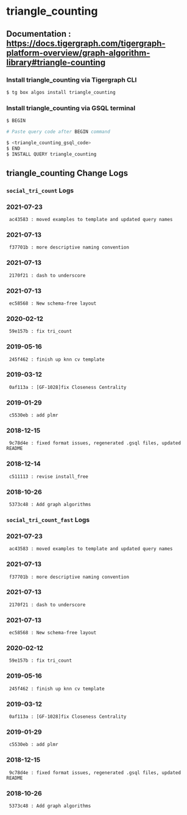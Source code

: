 # triangle_counting
## Documentation : https://docs.tigergraph.com/tigergraph-platform-overview/graph-algorithm-library#triangle-counting
### Install triangle_counting via Tigergraph CLI
```bash
$ tg box algos install triangle_counting
```
### Install triangle_counting via GSQL terminal
```bash
$ BEGIN 

# Paste query code after BEGIN command

$ <triangle_counting_gsql_code>
$ END 
$ INSTALL QUERY triangle_counting
```
## triangle_counting Change Logs

### `social_tri_count` Logs
### 2021-07-23 
	 ac43583 : moved examples to template and updated query names
### 2021-07-13 
	 f37701b : more descriptive naming convention
### 2021-07-13 
	 2170f21 : dash to underscore
### 2021-07-13 
	 ec58568 : New schema-free layout
### 2020-02-12 
	 59e157b : fix tri_count
### 2019-05-16 
	 245f462 : finish up knn cv template
### 2019-03-12 
	 0af113a : [GF-1028]fix Closeness Centrality
### 2019-01-29 
	 c5530eb : add plmr
### 2018-12-15 
	 9c78d4e : fixed format issues, regenerated .gsql files, updated README
### 2018-12-14 
	 c511113 : revise install_free
### 2018-10-26 
	 5373c48 : Add graph algorithms

### `social_tri_count_fast` Logs
### 2021-07-23 
	 ac43583 : moved examples to template and updated query names
### 2021-07-13 
	 f37701b : more descriptive naming convention
### 2021-07-13 
	 2170f21 : dash to underscore
### 2021-07-13 
	 ec58568 : New schema-free layout
### 2020-02-12 
	 59e157b : fix tri_count
### 2019-05-16 
	 245f462 : finish up knn cv template
### 2019-03-12 
	 0af113a : [GF-1028]fix Closeness Centrality
### 2019-01-29 
	 c5530eb : add plmr
### 2018-12-15 
	 9c78d4e : fixed format issues, regenerated .gsql files, updated README
### 2018-10-26 
	 5373c48 : Add graph algorithms
